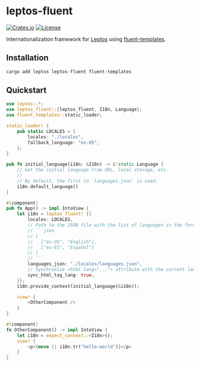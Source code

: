 # leptos-fluent

[![Crates.io](https://img.shields.io/crates/v/leptos-fluent)](https://crates.io/crates/leptos-fluent)
[![License](https://img.shields.io/crates/l/leptos-fluent?logo=mit)](https://github.com/mondeja/leptos-fluent/blob/master/LICENSE.md)

Internationalization framework for [Leptos] using [fluent-templates].

## Installation

```sh
cargo add leptos leptos-fluent fluent-templates
```

## Quickstart

````rust
use leptos::*;
use leptos_fluent::{leptos_fluent, I18n, Language};
use fluent_templates::static_loader;

static_loader! {
    pub static LOCALES = {
        locales: "./locales",
        fallback_language: "en-US",
    };
}

pub fn initial_language(i18n: &I18n) -> &'static Language {
    // Get the initial language from URL, local storage, etc.
    //
    // By default, the first in `languages.json` is used.
    i18n.default_language()
}

#[component]
pub fn App() -> impl IntoView {
    let i18n = leptos_fluent! {{
        locales: LOCALES,
        // Path to the JSON file with the list of languages in the form:
        // ```json
        // [
        //   ["en-US", "English"],
        //   ["es-ES", "Español"]
        // ]
        // ```
        languages_json: "./locales/languages.json",
        // Synchronize <html lang="..."> attribute with the current language
        sync_html_tag_lang: true,
    }};
    i18n.provide_context(initial_language(&i18n));

    view! {
        <OtherComponent />
    }
}

#[component]
fn OtherComponent() -> impl IntoView {
    let i18n = expect_context::<I18n>();
    view! {
        <p>{move || i18n.tr("hello-world")}</p>
    }
}
````

[leptos]: https://leptos.dev/
[fluent-templates]: https://github.com/XAMPPRocky/fluent-templates

